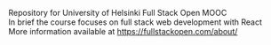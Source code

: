 Repository for University of Helsinki Full Stack Open MOOC <br />
In brief the course focuses on full stack web development with React <br />
More information available at https://fullstackopen.com/about/